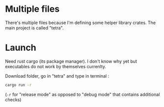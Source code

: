 # Multiple files

There's multiple files because I'm defining some helper library crates. The main project is called "tetra".

# Launch

Need rust cargo (its package manager). I don't know why yet but executables do not work by themselves currenlty.

Download folder, go in "tetra" and type in terminal :

```bash
cargo run -r
```

(`-r` for "release mode" as opposed to "debug mode" that contains additional checks)
